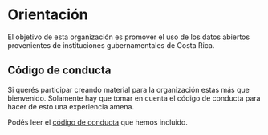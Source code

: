 # Orientación

El objetivo de esta organización es promover el uso de los datos abiertos provenientes de instituciones gubernamentales de Costa Rica. 

## Código de conducta

Si querés participar creando material para la organización estas más que bienvenido. Solamente hay que tomar en cuenta el código de conducta para hacer de esto una experiencia amena. 

Podés leer el [código de conducta](https://github.com/datos-abiertos-cr/orientacion/blob/master/code-of-conduct.md) que hemos incluido.

